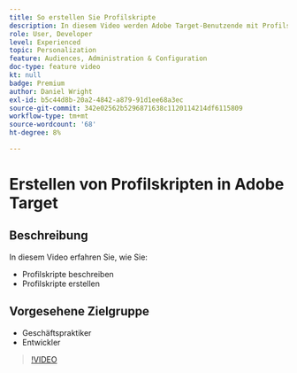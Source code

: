 ```yaml
---
title: So erstellen Sie Profilskripte
description: In diesem Video werden Adobe Target-Benutzende mit Profilskripten vertraut gemacht. Sehen Sie sich dieses Video an, wenn Sie mit Adobe Target vertraut sind und die Grundlagen der Verwendung von Profilskripten für die Durchführung speziellerer Zielgruppenbestimmungen oder die Erstellung von Zielgruppen lernen möchten.
role: User, Developer
level: Experienced
topic: Personalization
feature: Audiences, Administration & Configuration
doc-type: feature video
kt: null
badge: Premium
author: Daniel Wright
exl-id: b5c44d8b-20a2-4842-a879-91d1ee68a3ec
source-git-commit: 342e02562b5296871638c1120114214df6115809
workflow-type: tm+mt
source-wordcount: '68'
ht-degree: 8%

---
```


# Erstellen von Profilskripten in Adobe Target

## Beschreibung

In diesem Video erfahren Sie, wie Sie:

* Profilskripte beschreiben
* Profilskripte erstellen

## Vorgesehene Zielgruppe

* Geschäftspraktiker
* Entwickler

>[!VIDEO](https://video.tv.adobe.com/v/17394/?quality=12)
